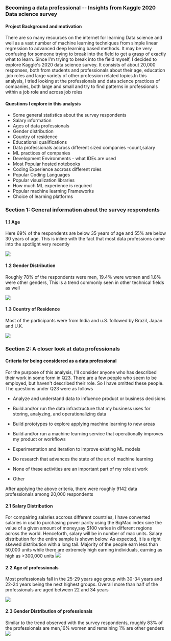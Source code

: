 ### Becoming a data professional -- Insights from Kaggle 2020 Data science survey

#### Project Background and motivation
There are so many resources on the internet for learning Data science and well as a vast number of machine learning techniques from simple linear regression to advanced deep learning based methods. It may be very confusing for someone trying to break into the field to get a grasp of exactly what to learn. Since I'm trying to break into the field myself, I decided to explore Kaggle's 2020 data science survey. It consists of about 20,000 responses, both from students and professionals about their age, education ,job roles and large variety of other profession related topics.In this analysis, I tried looking at the professionals and data science practices of companies, both large and small and try to find patterns in professionals within a job role and across job roles

#### Questions I explore in this analysis
+ Some general statistics about the survey respondents
+ Salary information 
+ Ages of data professionals
+ Gender distribution
+ Country of residence
+ Educational qualifications 
+ Data professionals accross different sized companies -count,salary
+ ML practices of companies
+ Development Environments - what IDEs are used
+ Most Popular hosted notebooks
+ Coding Experience accross different roles
+ Popular Coding Languages
+ Popular visualization libraries
+ How much ML experience is required
+ Popular machine learning Frameworks
+ Choice of learning platforms

### Section 1: General information about the survey respondents

#### 1.1 Age
Here 69% of the respondents are below 35 years of age and 55% are below 30 years of age. This is inline with the fact that most data professions came into the spotlight very recently  

![](/images/img_1p1.PNG)

#### 1.2 Gender Distribution
Roughly 78% of the respondents were men, 19.4% were women and 1.8% were other genders, This is a trend commonly seen in other technical fields as well 

![](/images/image1p2.PNG)

#### 1.3 Country of Residence
Most of the participants were from India and u.S. followed by Brazil, Japan and U.K.

![](/images/img1p3.PNG)


### Section 2: A closer look at data professionals


#### Criteria for being considered as a data professional

For the purpose of this analysis, I'll consider anyone who has described their work in some form in Q23. There are a few people who seem to be employed, but haven't described their role. So I have omitted these people. The questions under Q23 were as follows

+ Analyze and understand data to influence product or business decisions

+ Build and/or run the data infrastructure that my business uses for storing, analyzing, and
  operationalizing data

+ Build prototypes to explore applying machine learning to new areas

+ Build and/or run a machine learning service that operationally improves my product or
  workflows

+ Experimentation and iteration to improve existing ML models

+ Do research that advances the state of the art of machine learning

+ None of these activities are an important part of my role at work

+ Other

After applying the above criteria, there were roughly 9142 data professionals among 20,000 respondents

#### 2.1 Salary Distribution
For compairing salaries accross different countries, I have converted salaries in usd to purchasing power parity using the BigMac index sine the value of a given amount of money,say $100 varies in different regions across the world. Henceforth, salary will be in number of mac units. Salary distribution for the entire sample is shown below. As expected, it is a right skewed distribution with a long tail. Majority of the people earn less than 50,000 units while there are extremely high earning individuals, earning as high as >300,000 units
![](/images/img_2p1.PNG)

#### 2.2 Age of professionals
Most professionals fall in the 25-29 years age group with 30-34 years and 22-24 years being the next highest groups. Overall more than half of the professionals are aged between 22 and 34 years

![](/images/image_2p2.PNG)

#### 2.3 Gender Distribution of professionals
Similar to the trend observed with the survey respondents, roughly 83% of the professionals are men,16% women and remaining 1% are other genders
![](/images/image_2p3.PNG)
